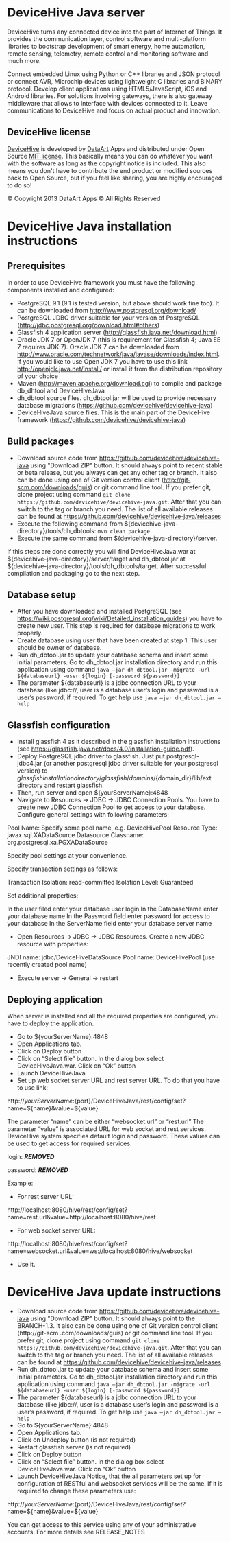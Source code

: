 DeviceHive Java server
======================

[DeviceHive]: http://devicehive.com "DeviceHive framework"
[DataArt]: http://dataart.com "DataArt"

DeviceHive turns any connected device into the part of Internet of Things.
It provides the communication layer, control software and multi-platform
libraries to bootstrap development of smart energy, home automation, remote
sensing, telemetry, remote control and monitoring software and much more.

Connect embedded Linux using Python or C++ libraries and JSON protocol or
connect AVR, Microchip devices using lightweight C libraries and BINARY protocol.
Develop client applications using HTML5/JavaScript, iOS and Android libraries.
For solutions involving gateways, there is also gateway middleware that allows
to interface with devices connected to it. Leave communications to DeviceHive
and focus on actual product and innovation.

DeviceHive license
------------------

[DeviceHive] is developed by [DataArt] Apps and distributed under Open Source
[MIT license](http://en.wikipedia.org/wiki/MIT_License). This basically means
you can do whatever you want with the software as long as the copyright notice
is included. This also means you don't have to contribute the end product or
modified sources back to Open Source, but if you feel like sharing, you are
highly encouraged to do so!

&copy; Copyright 2013 DataArt Apps &copy; All Rights Reserved

DeviceHive Java installation instructions
=========================================

Prerequisites
-------------
In order to use DeviceHive framework you must have the following components installed and configured:
* PostgreSQL 9.1 (9.1 is tested version, but above should work fine too). It can be downloaded from http://www.postgresql.org/download/
* PostgreSQL JDBC driver suitable for your version of PostgreSQL (http://jdbc.postgresql.org/download.html#others)
* Glassfish 4 application server (http://glassfish.java.net/download.html)
* Oracle JDK 7 or OpenJDK 7 (this is requirement for Glassfish 4; Java EE 7 requires JDK 7). Oracle JDK 7 can be downloaded from http://www.oracle.com/technetwork/java/javase/downloads/index.html. If you would like to use Open JDK 7 you have to use this link http://openjdk.java.net/install/ or install it from the distribution repository of your choice
* Maven (http://maven.apache.org/download.cgi) to compile and package db_dhtool and DeviceHiveJava 
* dh_dbtool source files. dh_dbtool.jar will be used to provide necessary database migrations (https://github.com/devicehive/devicehive-java)
* DeviceHiveJava source files. This is the main part of the DeviceHive framework (https://github.com/devicehive/devicehive-java)


Build packages
--------------
* Download source code from https://github.com/devicehive/devicehive-java using "Download ZIP" button. It should always point to recent stable or beta release, but you always can get any other tag or branch. It also can be done using one of Git version control client (http://git-scm.com/downloads/guis) or git command line tool. If you prefer git, clone project using command `git clone https://github.com/devicehive/devicehive-java.git`. After that you can switch to the tag or branch you need. The list of all available releases can be found at https://github.com/devicehive/devicehive-java/releases
* Execute the following command from ${devicehive-java-directory}/tools/dh_dbtools: `mvn clean package`
* Execute the same command from ${devicehive-java-directory}/server.

If this steps are done correctly you will find DeviceHiveJava.war at ${devicehive-java-directory}/server/target and dh_dbtool.jar at ${devicehive-java-directory}/tools/dh_dbtools/target. 
After successful compilation and packaging go to the next step.


Database setup
--------------
* After you have downloaded and installed PostgreSQL (see https://wiki.postgresql.org/wiki/Detailed_installation_guides) you have to create new user. This step is required for database migrations to work properly. 
* Create database using user that have been created at step 1. This user should be owner of database.
* Run dh_dbtool.jar to update your database schema and insert some initial parameters.  Go to dh_dbtool.jar installation directory and run this application using command `java –jar dh_dbtool.jar -migrate -url ${databaseurl} -user ${login} [-password ${password}]`
* The parameter ${databaseurl} is a jdbc connection URL to your database (like jdbc://, user is a database user’s login and password is a user’s password, if required.  To get help use `java –jar dh_dbtool.jar –help`

Glassfish configuration
-----------------------
* Install glassfish 4 as it described in the glassfish installation instructions (see https://glassfish.java.net/docs/4.0/installation-guide.pdf).
* Deploy PostgreSQL jdbc driver to glassfish. Just put postgresql-jdbc4.jar (or another postgresql jdbc driver suitable for your postgresql version) to ${glassfish installation directory}/glassfish/domains/${domain_dir}/lib/ext directory and restart glassfish.
* Then, run server and open ${yourServerName}:4848
* Navigate to Resources -> JDBC -> JDBC Connection Pools. You have to create new JDBC Connection Pool to get access to your database. Configure general settings with following parameters:

Pool Name: Specify some pool name, e.g. DeviceHivePool 
Resource Type: javax.sql.XADataSource
Datasource Classname: org.postgresql.xa.PGXADataSource

Specify pool settings at your convenience.

Specify transaction settings as follows:

Transaction Isolation: read-committed
Isolation Level: Guaranteed

Set additional properties:

In the user filed enter your database user login
In the DatabaseName enter your database name
In the Password field enter password for access to your database
In the ServerName field enter your database server name

* Open Resources -> JDBC -> JDBC Resources. Create a new JDBC resource with properties:

JNDI name: jdbc/DeviceHiveDataSource
Pool name: DeviceHivePool (use recently created pool name)

* Execute server ->  General ->  restart

Deploying application
---------------------
When server is installed and all the required properties are configured, you have to deploy the application. 

* Go to ${yourServerName}:4848
* Open Applications tab.
* Click on Deploy button
* Click on “Select file” button. In the dialog box select DeviceHiveJava.war. Click on “Ok” button
* Launch DeviceHiveJava
* Set up web socket server URL and rest server URL. To do that you have to use link:

http://${yourServerName}:${port}/DeviceHiveJava/rest/config/set?name=${name}&value=${value}

The parameter “name” can be either “websocket.url” or “rest.url” 
The parameter “value” is associated URL for web socket and rest services.
DeviceHive system specifies default login and password. These values can be used to get access for required services.

login: ***REMOVED***

password: ***REMOVED***

Example:
* For rest server URL:

http://localhost:8080/hive/rest/config/set?name=rest.url&value=http://localhost:8080/hive/rest

* For web socket server URL:

http://localhost:8080/hive/rest/config/set?name=websocket.url&value=ws://localhost:8080/hive/websocket

* Use it.

DeviceHive Java update instructions
===================================

* Download source code from https://github.com/devicehive/devicehive-java using "Download ZIP" button. It should
always point to the BRANCH-1.3. It also can be done using one of Git version control client (http://git-scm
.com/downloads/guis) or git command line tool. If you prefer git, clone project using command `git clone
https://github.com/devicehive/devicehive-java.git`. After that you can switch to the tag or branch you need. The list
 of all available releases can be found at https://github.com/devicehive/devicehive-java/releases
* Run dh_dbtool.jar to update your database schema and insert some initial parameters.  Go to dh_dbtool.jar installation directory and run this application using command `java –jar dh_dbtool.jar -migrate -url ${databaseurl} -user ${login} [-password ${password}]`
* The parameter ${databaseurl} is a jdbc connection URL to your database (like jdbc://, user is a database user’s login and password is a user’s password, if required.  To get help use `java –jar dh_dbtool.jar –help`
* Go to ${yourServerName}:4848
* Open Applications tab.
* Click on Undeploy button (is not required)
* Restart glassfish server (is not required)
* Click on Deploy button
* Click on “Select file” button. In the dialog box select DeviceHiveJava.war. Click on “Ok” button
* Launch DeviceHiveJava
Notice, that the all parameters set up for configuration of RESTful and websocket services will be the same. If it is
 required to change these parameters use:

 http://${yourServerName}:${port}/DeviceHiveJava/rest/config/set?name=${name}&value=${value}

 You can get access to this service using any of your administrative accounts.
 For more details see RELEASE_NOTES
